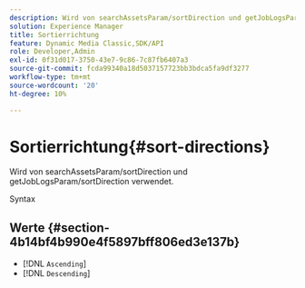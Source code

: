 ```yaml
---
description: Wird von searchAssetsParam/sortDirection und getJobLogsParam/sortDirection verwendet.
solution: Experience Manager
title: Sortierrichtung
feature: Dynamic Media Classic,SDK/API
role: Developer,Admin
exl-id: 0f31d017-3750-43e7-9c86-7c87fb6407a3
source-git-commit: fcda99340a18d5037157723bb3bdca5fa9df3277
workflow-type: tm+mt
source-wordcount: '20'
ht-degree: 10%

---
```


# Sortierrichtung{#sort-directions}

Wird von searchAssetsParam/sortDirection und getJobLogsParam/sortDirection verwendet.

Syntax

## Werte {#section-4b14bf4b990e4f5897bff806ed3e137b}

* [!DNL `Ascending`]
* [!DNL `Descending`]
